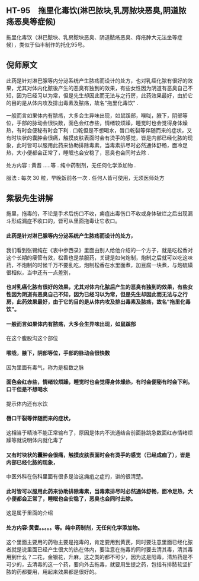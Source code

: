 ## HT-95　拖里化毒饮(淋巴脓块,乳房脓块恶臭,阴道脓疡恶臭等症候)

拖里化毒饮（淋巴脓块、乳房脓块恶臭、阴道脓疡恶臭、痔疮肿大无法坐等症候），类似于仙丰制作的托化95号。

## 倪师原文

此药是针对淋巴腺等内分泌系统产生脓疡而设计的处方，也对乳癌化脓有很好的效果，尤其对体内化脓後产生的恶臭有独到的效果，有些女性因为阴道有恶臭自己不知，因为已经习以为常，但是先生却因此而无法与之行房，此药效果最好，由於它的目的是从体内攻及排出毒素及脓疡，故名"拖里化毒饮" .
 
一般而言如果体内有脓疡，大多会生异味出现，如鼠蹊部，喉咙，腋下，阴部等位，手部的脉动会很快数，面色会红赤些，情绪较烦躁，睡觉时也会觉得身体燥热，有时会便秘有时会下利 . 口乾但是不想喝水，唇口乾裂等伴随而来的症状，又有时块状的囊肿会很痛，触摸皮肤表面时会有烫手的感觉，皆是内部已经化脓的现象，此时皆可以服用此药来协助排除毒素，当毒素排尽时必然通体舒畅，面冷足热，大小便都会正常了，睡眠也会安稳了，恶臭也会同时去除 .

处方内容 : 黄耆 .....等 . 纯中药制剂，无任何化学添加物 .
 
服法 : 每次 30 粒，早晚饭前各一次 . 任何人皆可使用，无须医师处方

## 紫极先生讲解

拖里，拖毒的，不论是手术后伤口不收，痈疽出毒伤口不收或身体破烂之后出现漏斗形成漏症不收口的，皆可从里面拖毒让它收口。

#### 此药是针对淋巴腺等内分泌系统产生脓疡而设计的处方，

我们看到张锡纯在《衷中参西录》里面由别人给他介绍的一个方子，就是吃松香对这个长期的瘘管有效，松香也是禁服药，关键是如何炮制，炮制之后就可以吃这味药，不炮制的时候千万不要乱吃，炮制松香在水里面煮，加豆腐一块煮，与炮硫磺很相似，当中还有一点差别，

#### 也对乳癌化脓有很好的效果，尤其对体内化脓后产生的恶臭有独到的效果，有些女性因为阴道有恶臭自己不知，因为已经习以为常，但是先生却因此而无法与之行房，此药效果最好，由于它的目的是从体内攻及排出毒素及脓疡，故名"拖里化毒饮"。

#### 一般而言如果体内有脓疡，大多会生异味出现，如鼠蹊部

在这个腹股沟这个部位

#### 喉咙，腋下，阴部等位，手部的脉动会很快数

因为里面有毒气，称为是极数之脉

#### 面色会红赤些，情绪较烦躁，睡觉时也会觉得身体燥热，有时会便秘有时会下利。口干但是不想喝水

提示体内还有水饮

#### 唇口干裂等伴随而来的症状，

这相当于精液不能正常输布了，原因是体内不流通结合前面脉跳急数面红赤情绪烦躁等就说明体内就化毒了

#### 又有时块状的囊肿会很痛，触摸皮肤表面时会有烫手的感觉（已经成痼了），皆是内部已经化脓的现象，

中医外科在伤科里面有很多是治这痈疽之症的，讲的很清楚。

#### 此时皆可以服用此药来协助排除毒素，当毒素排尽时必然通体舒畅，面冷足热，大小便都会正常了，睡眠也会安稳了，恶臭也会同时去除。

这是属于里面的介绍

#### 处方内容:黄耆。。。。。等。纯中药制剂，无任何化学添加物。

这个里面主要用的药物主要是拖毒的，肯定要用到黄芪，同时要注意里面已经化脓者就是说里面已经产生很大的热在体内，要注意在拖毒的同时要去清其毒，清其毒用到什幺？二花，金银花，升麻，这之类的都不可少，因为这是阳毒，清热药是不可少的，去清毒的这一个药，要向外去拖毒，就要用生提之药，包括有排脓软坚扩脓的药都要用，用起来效果都是很好的。
